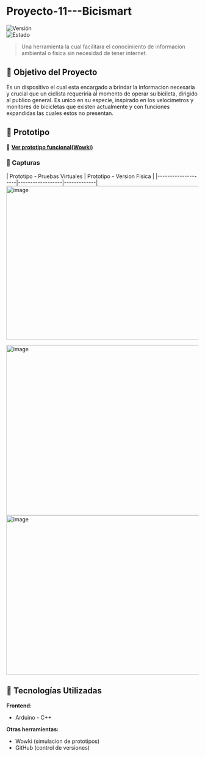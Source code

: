 # Proyecto-11---Bicismart
![Versión](https://img.shields.io/badge/versión-1.0.0-blue)  
![Estado](https://img.shields.io/badge/estado-en%20prototipo-yellow)  

> Una herramienta la cual facilitara el conocimiento de informacion ambiental o fisica sin necesidad de tener internet.

## 🎯 Objetivo del Proyecto

Es un dispositivo el cual esta encargado a brindar la informacion necesaria y crucial que un ciclista requeriria al momento de operar su bicileta, dirigido al publico general.
Es unico en su especie, inspirado en los velocimetros y monitores de bicicletas que existen actualmente y con funciones expandidas las cuales estos no presentan.

## 🧪 Prototipo

🔗 **[Ver prototipo funcional(Wowki)]()**  



### 📸 Capturas

| Prototipo - Pruebas Virtuales | Prototipo - Version Fisica  |
|--------------------|------------------|-------------|
<img width="886" height="402" alt="image" src="https://github.com/user-attachments/assets/e2bdac05-8cd1-4233-8508-511dfefbcd51" />

<img width="700" height="445" alt="image" src="https://github.com/user-attachments/assets/d8888df0-9dc2-446a-a0c5-44715ef2b9f7" />

<img width="706" height="417" alt="image" src="https://github.com/user-attachments/assets/693998a3-e307-4df9-9fd8-2ab79ce7e687" />





## 🧰 Tecnologías Utilizadas

**Frontend:**
- Arduino - C++


**Otras herramientas:**
- Wowki (simulacion de prototipos)
- GitHub (control de versiones)
